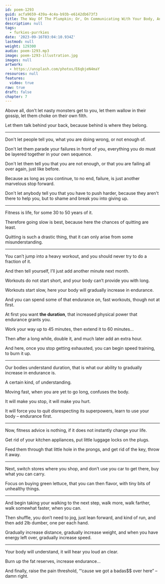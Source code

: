```yaml
---
id: poem-1293
guid: acfa9659-439a-4c4a-b93b-e6142db673f3
title: The Way Of The Plumpkin; Or, On Communicating With Your Body, And Slowly Getting Into Marvelous Shape
description: null
tags:
  - furkies-purrkies
date: '2023-09-16T03:04:10.934Z'
lastmod: null
weight: 129300
audio: poem-1293.mp3
image: poem-1293-illustration.jpg
images: null
artwork:
  - https://unsplash.com/photos/E6qbjeN4maY
resources: null
features:
  video: true
raw: true
draft: false
chapter: 7
---
```


Above all, don't let nasty monsters get to you,
let them wallow in their gossip, let them choke on their own filth.

Let them talk behind your back,
because behind is where they belong.

---

Don't let people tell you,
what you are doing wrong, or not enough of.

Don't let them parade your failures in front of you,
everything you do must be layered together in your own sequence.

Don't let them tell you that you are not enough,
or that you are failing all over again, just like before.

Because as long as you continue, to no end,
failure, is just another marvelous stop forward.

Don't let anybody tell you that you have to push harder,
because they aren't there to help you, but to shame and break you into giving up.

---

Fitness is life,
for some 30 to 50 years of it.

Therefore going slow is best,
because here the chances of quitting are least.

Quitting is such a drastic thing,
that it can only arise from some misunderstanding.

---

You can’t jump into a heavy workout,
and you should never try to do a fraction of it.

And then tell yourself,
I’ll just add another minute next month.

Workouts do not start short,
and your body can’t provide you with long.

Workouts start slow,
here your body will gradually increase in endurance.

And you can spend some of that endurance on,
fast workouts, though not at first.

At first you want __the duration__,
that increased physical power that endurance grants you.

Work your way up to 45 minutes,
then extend it to 60 minutes…

Then after a long while, double it,
and much later add an extra hour.

And here, once you stop getting exhausted,
you can begin speed training, to burn it up.

---

Our bodies understand duration,
that is what our ability to gradually increase in endurance is.

A certain kind,
of understanding.

Moving fast, when you are yet to go long,
confuses the body.

It will make you stop,
it will make you hurt.

It will force you to quit disrespecting its superpowers,
learn to use your body – endurance first.

---

Now, fitness advice is nothing,
if it does not instantly change your life.

Get rid of your kitchen appliances,
put little luggage locks on the plugs.

Feed them through that little hole in the prongs,
and get rid of the key, throw it away.

---

Next, switch stores where you shop,
and don’t use you car to get there, buy what you can carry.

Focus on buying green lettuce,
that you can then flavor, with tiny bits of unhealthy things.

---

And begin taking your walking to the next step,
walk more, walk farther, walk somewhat faster, when you can.

Then shuffle, you don’t need to jog, just lean forward,
and kind of run, and then add 2lb dumber, one per each hand.

Gradually increase distance, gradually increase weight,
and when you have energy left over, gradually increase speed.

---

Your body will understand,
it will hear you loud an clear.

Burn up the fat reserves,
increase endurance…

And finally, raise the pain threshold,
“‘cause we got a badas$$ over here” – damn right.
